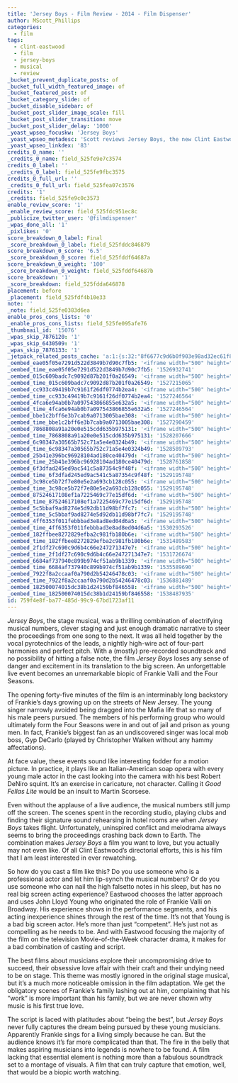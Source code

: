 ```yaml
---
title: 'Jersey Boys - Film Review - 2014 - Film Dispenser'
author: MScott_Phillips
categories:
  - film
tags:
  - clint-eastwood
  - film
  - jersey-boys
  - musical
  - review
_bucket_prevent_duplicate_posts: of
_bucket_full_width_featured_image: of
_bucket_featured_post: of
_bucket_category_slide: of
_bucket_disable_sidebar: of
_bucket_post_slider_image_scale: fill
_bucket_post_slider_transition: move
_bucket_post_slider_delay: '1000'
_yoast_wpseo_focuskw: 'Jersey Boys'
_yoast_wpseo_metadesc: 'Scott reviews Jersey Boys, the new Clint Eastwood directed musical.'
_yoast_wpseo_linkdex: '83'
credits_0_name: ''
_credits_0_name: field_525fe9e7c3574
credits_0_label: ''
_credits_0_label: field_525fe9fbc3575
credits_0_full_url: ''
_credits_0_full_url: field_525fea07c3576
credits: '1'
_credits: field_525fe9c0c3573
enable_review_score: '1'
_enable_review_score: field_525fdc951ec8c
_publicize_twitter_user: '@filmdispenser'
_wpas_done_all: '1'
_pixlikes: '0'
score_breakdown_0_label: Final
_score_breakdown_0_label: field_525fddc846879
score_breakdown_0_score: '6.5'
_score_breakdown_0_score: field_525fddf64687a
score_breakdown_0_weight: '100'
_score_breakdown_0_weight: field_525fddf64687b
score_breakdown: '1'
_score_breakdown: field_525fdda646878
placement: before
_placement: field_525fdf4b10e33
note: ''
_note: field_525fe0383d6ea
enable_pros_cons_lists: '0'
_enable_pros_cons_lists: field_525fe095afe76
_thumbnail_id: '15076'
_wpas_skip_7876120: '1'
_wpas_skip_6430509: '1'
_wpas_skip_7876133: '1'
_jetpack_related_posts_cache: 'a:1:{s:32:"8f6677c9d6b0f903e98ad32ec61f8deb";a:2:{s:7:"expires";i:1458074595;s:7:"payload";a:3:{i:0;a:1:{s:2:"id";i:17408;}i:1;a:1:{s:2:"id";i:13230;}i:2;a:1:{s:2:"id";i:9755;}}}}'
_oembed_eae05f05e7291d522d3849b7d90c7fb5: '<iframe width="500" height="281" src="https://www.youtube.com/embed/9teNKmm9R3k?start=3&feature=oembed" frameborder="0" allow="autoplay; encrypted-media" allowfullscreen></iframe>'
_oembed_time_eae05f05e7291d522d3849b7d90c7fb5: '1526932741'
_oembed_015c609badc7c9092d87b201f0a26549: '<iframe width="500" height="281" src="https://www.youtube.com/embed/dkhBDhQ4OxM?feature=oembed" frameborder="0" allow="autoplay; encrypted-media" allowfullscreen></iframe>'
_oembed_time_015c609badc7c9092d87b201f0a26549: '1527215065'
_oembed_cc933c49419b7c9161f26df0774b2ea4: '<iframe width="500" height="281" src="https://www.youtube.com/embed/vzVhPCMAxWQ?feature=oembed" frameborder="0" allow="autoplay; encrypted-media" allowfullscreen></iframe>'
_oembed_time_cc933c49419b7c9161f26df0774b2ea4: '1527246564'
_oembed_4fca6e94ab0b7a097543866855e632a5: '<iframe width="500" height="281" src="https://www.youtube.com/embed/gXg2_yExgVY?feature=oembed" frameborder="0" allow="autoplay; encrypted-media" allowfullscreen></iframe>'
_oembed_time_4fca6e94ab0b7a097543866855e632a5: '1527246564'
_oembed_bbe1c2bff6e3b7cab9a0713005bae308: '<iframe width="500" height="281" src="https://www.youtube.com/embed/_DTbx7c7ez8?feature=oembed" frameborder="0" allow="autoplay; encrypted-media" allowfullscreen></iframe>'
_oembed_time_bbe1c2bff6e3b7cab9a0713005bae308: '1527290459'
_oembed_7868808a91a20e0e515cdd635b975131: '<iframe width="500" height="281" src="https://www.youtube.com/embed/PEZ2r1YGKSA?feature=oembed" frameborder="0" allow="autoplay; encrypted-media" allowfullscreen></iframe>'
_oembed_time_7868808a91a20e0e515cdd635b975131: '1528207666'
_oembed_6c98347a30565b752c71a5e4e0324b49: '<iframe width="500" height="281" src="https://www.youtube.com/embed/FhwktRDG_aQ?feature=oembed" frameborder="0" allow="autoplay; encrypted-media" allowfullscreen></iframe>'
_oembed_time_6c98347a30565b752c71a5e4e0324b49: '1528589793'
_oembed_25b41e396bc96928104ad180ce40479d: '<iframe width="500" height="281" src="https://www.youtube.com/embed/MFWF9dU5Zc0?feature=oembed" frameborder="0" allow="autoplay; encrypted-media" allowfullscreen></iframe>'
_oembed_time_25b41e396bc96928104ad180ce40479d: '1528761858'
_oembed_6f3dfad245ed9ac541c5a87354c9f48f: '<iframe width="500" height="281" src="https://www.youtube.com/embed/rTMINaybeyE?feature=oembed" frameborder="0" allow="autoplay; encrypted-media" allowfullscreen></iframe>'
_oembed_time_6f3dfad245ed9ac541c5a87354c9f48f: '1529195748'
_oembed_3c98ce5b72f7e80e5e2a693cb128c055: '<iframe width="500" height="281" src="https://www.youtube.com/embed/j7RHHPN4gII?feature=oembed" frameborder="0" allow="autoplay; encrypted-media" allowfullscreen></iframe>'
_oembed_time_3c98ce5b72f7e80e5e2a693cb128c055: '1529195748'
_oembed_87524617108ef1a7225469c77e15df6d: '<iframe width="500" height="281" src="https://www.youtube.com/embed/bP8vCXPo-BA?feature=oembed" frameborder="0" allow="autoplay; encrypted-media" allowfullscreen></iframe>'
_oembed_time_87524617108ef1a7225469c77e15df6d: '1529195748'
_oembed_5c5bbaf9ad8274e5d92db11d98bf7fc7: '<iframe width="500" height="281" src="https://www.youtube.com/embed/yqAS2lPISa8?feature=oembed" frameborder="0" allow="autoplay; encrypted-media" allowfullscreen></iframe>'
_oembed_time_5c5bbaf9ad8274e5d92db11d98bf7fc7: '1529195748'
_oembed_4ff6353f011febbbad3e8ad8ed04d6a5: '<iframe width="500" height="281" src="https://www.youtube.com/embed/HikYI0jIAwU?feature=oembed" frameborder="0" allow="autoplay; encrypted-media" allowfullscreen></iframe>'
_oembed_time_4ff6353f011febbbad3e8ad8ed04d6a5: '1530293526'
_oembed_182ffbee8272829efba2c981fb180b6e: '<iframe width="500" height="281" src="https://www.youtube.com/embed/Seg_yBYPjG4?feature=oembed" frameborder="0" allow="autoplay; encrypted-media" allowfullscreen></iframe>'
_oembed_time_182ffbee8272829efba2c981fb180b6e: '1531489583'
_oembed_2f1df27c690c9d6b4c66e247271347e7: '<iframe width="500" height="281" src="https://www.youtube.com/embed/9XxLHyzsB_Q?feature=oembed" frameborder="0" allow="autoplay; encrypted-media" allowfullscreen></iframe>'
_oembed_time_2f1df27c690c9d6b4c66e247271347e7: '1531726674'
_oembed_6684af737940c899b974cf51ab9b1339: '<iframe width="500" height="281" src="https://www.youtube.com/embed/gp-8oB53P7k?feature=oembed" frameborder="0" allow="autoplay; encrypted-media" allowfullscreen></iframe>'
_oembed_time_6684af737940c899b974cf51ab9b1339: '1535589690'
_oembed_7922f8a2ccaaf0a790d2b54246478c03: '<iframe width="500" height="281" src="https://www.youtube.com/embed/AWvUNABT8sg?feature=oembed" frameborder="0" allow="autoplay; encrypted-media" allowfullscreen></iframe>'
_oembed_time_7922f8a2ccaaf0a790d2b54246478c03: '1536881489'
_oembed_182500074015dc38b1d24159bf846558: '<iframe width="500" height="281" src="https://www.youtube.com/embed/USPd0vX2sdc?feature=oembed" frameborder="0" allow="autoplay; encrypted-media" allowfullscreen></iframe>'
_oembed_time_182500074015dc38b1d24159bf846558: '1538487935'
id: 759f4e8f-ba77-485d-99c9-67bd1723af11
---
```

<p><i>Jersey Boys</i>, the stage musical, was a thrilling combination of electrifying musical numbers, clever staging and just enough dramatic narrative to steer the proceedings from one song to the next. It was all held together by the vocal pyrotechnics of the leads, a nightly high-wire act of four-part harmonies and perfect pitch. With a (mostly) pre-recorded soundtrack and no possibility of hitting a false note, the film <i>Jersey Boys</i> loses any sense of danger and excitement in its translation to the big screen. An unforgettable live event becomes an unremarkable biopic of Frankie Valli and the Four Seasons.</p>
<p>The opening forty-five minutes of the film is an interminably long backstory of Frankie’s days growing up on the streets of New Jersey. The young singer narrowly avoided being dragged into the Mafia life that so many of his male peers pursued. The members of his performing group who would ultimately form the Four Seasons were in and out of jail and prison as young men. In fact, Frankie’s biggest fan as an undiscovered singer was local mob boss, Gyp DeCarlo (played by Christopher Walken without any hammy affectations).</p>
<p>At face value, these events sound like interesting fodder for a motion picture. In practice, it plays like an Italian-American soap opera with every young male actor in the cast looking into the camera with his best Robert DeNiro squint. It’s an exercise in caricature, not character. Calling it <i>Good Fellas Lite</i> would be an insult to Martin Scorsese.</p>
<p>Even without the applause of a live audience, the musical numbers still jump off the screen. The scenes spent in the recording studio, playing clubs and finding their signature sound rehearsing in hotel rooms are when <i>Jersey Boys</i> takes flight. Unfortunately, uninspired conflict and melodrama always seems to bring the proceedings crashing back down to Earth. The combination makes <i>Jersey Boys</i> a film you want to love, but you actually may not even like. Of all Clint Eastwood’s directorial efforts, this is his film that I am least interested in ever rewatching.</p>
<p>So how do you cast a film like this? Do you use someone who is a professional actor and let him lip-synch the musical numbers? Or do you use someone who can nail the high falsetto notes in his sleep, but has no real big screen acting experience? Eastwood chooses the latter approach and uses John Lloyd Young who originated the role of Frankie Valli on Broadway. His experience shows in the performance segments, and his acting inexperience shines through the rest of the time. It’s not that Young is a bad big screen actor. He’s more than just “competent”. He’s just not as compelling as he needs to be. And with Eastwood focusing the majority of the film on the television Movie-of-the-Week character drama, it makes for a bad combination of casting and script.</p>
<p>The best films about musicians explore their uncompromising drive to succeed, their obsessive love affair with their craft and their undying need to be on stage. This theme was mostly ignored in the original stage musical, but it’s a much more noticeable omission in the film adaptation. We get the obligatory scenes of Frankie’s family lashing out at him, complaining that his “work” is more important than his family, but we are never shown why music is his first true love.</p>
<p>The script is laced with platitudes about “being the best”, but <i>Jersey Boys</i> never fully captures the dream being pursued by these young musicians. Apparently Frankie sings for a living simply because he can. But the audience knows it’s far more complicated than that. The fire in the belly that makes aspiring musicians into legends is nowhere to be found. A film lacking that essential element is nothing more than a fabulous soundtrack set to a montage of visuals. A film that can truly capture that emotion, well, that would be a biopic worth watching.</p>
